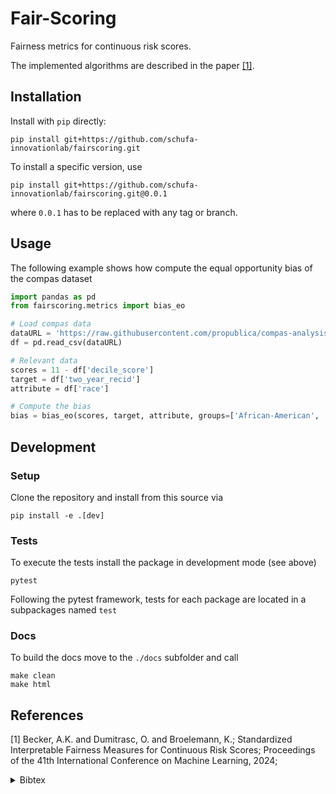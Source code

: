 # Fair-Scoring
Fairness metrics for continuous risk scores.

The implemented algorithms are described in the paper [[1]](#References). 

## Installation

Install with `pip` directly:
```shell
pip install git+https://github.com/schufa-innovationlab/fairscoring.git
```

To install a specific version, use
```shell
pip install git+https://github.com/schufa-innovationlab/fairscoring.git@0.0.1
```
where `0.0.1` has to be replaced with any tag or branch.



## Usage
The following example shows how compute the equal opportunity bias of the compas dataset

```python
import pandas as pd
from fairscoring.metrics import bias_eo

# Load compas data
dataURL = 'https://raw.githubusercontent.com/propublica/compas-analysis/master/compas-scores-two-years.csv'
df = pd.read_csv(dataURL)

# Relevant data
scores = 11 - df['decile_score']
target = df['two_year_recid']
attribute = df['race']

# Compute the bias
bias = bias_eo(scores, target, attribute, groups=['African-American', 'Caucasian'],favorable_target=0)
```

## Development
### Setup
Clone the repository and install from this source via

```shell
pip install -e .[dev]
```

### Tests
To execute the tests install the package in development mode (see above)
```
pytest
```

Following the pytest framework, tests for each package are located in a subpackages named `test`

### Docs
To build the docs move to the `./docs` subfolder and call
```shell
make clean
make html
```

## References
[1] Becker, A.K. and Dumitrasc, O. and Broelemann, K.;
Standardized Interpretable Fairness Measures for Continuous Risk Scores;
Proceedings of the 41th International Conference on Machine Learning, 2024;
<details><summary>Bibtex</summary>
<p>

```
@inproceedings{Zern2023Interventional,
    author = {Ann{-}Kristin Becker and Oana Dumitrasc and Klaus Broelemann}
    title  = {Standardized Interpretable Fairness Measures for Continuous Risk Scores},
    booktitle={Proceedings of the 41th International Conference on Machine Learning},
    year = {2024}
}
```

</p>
</details>
